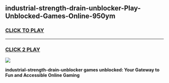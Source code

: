 
## industrial-strength-drain-unblocker-Play-Unblocked-Games-Online-950ym
<h3>
<a href="https://premium76.site?title=industrial-strength-drain-unblocker&ref=25A">CLICK TO PLAY</a></h3>
<hr>

<h3>
<a href="https://premium76.site?title=industrial-strength-drain-unblocker&ref=25A">CLICK 2 PLAY</a>
  
</h3>

<a href="https://premium76.site?title=industrial-strength-drain-unblocker&ref=25A"><img src="https://clearcache.store/games.png"></a>


**industrial-strength-drain-unblocker games unblocked: Your Gateway to Fun and Accessible Online Gaming**
